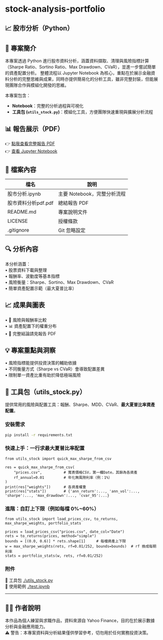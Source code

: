 # stock-analysis-portfolio
## 📈 股市分析（Python）

## 🧾 專案簡介  
本專案透過 Python 進行股市資料分析，涵蓋資料擷取、清理與風險指標計算（Sharpe Ratio、Sortino Ratio、Max Drawdown、CVaR），並進一步嘗試簡單的資產配置分析。
整體流程以 Jupyter Notebook 為核心，重點在於展示金融資料分析的完整思維與成果，同時亦提供簡易化的分析工具，雖非完整封裝，但能展現團隊合作與模組化開發的思維。

本專案包含：

- **Notebook**：完整的分析過程與可視化
- **工具包 (`utils_stock.py`)**：模組化工具，方便團隊快速重現與擴展分析流程

## 📊 報告展示（PDF）  
👉 [點我查看完整報告 PDF](股市資料分析pdf.pdf)  
👉 [查看 Jupyter Notebook](股市分析.ipynb) 


## 📁 檔案內容  

| 檔名                  | 說明                                   |
|-----------------------|--------------------------------------|
| 股市分析.ipynb        | 主要 Notebook，完整分析流程            |
| 股市資料分析pdf.pdf    | 總結報告 PDF                          |
| README.md             | 專案說明文件                          |
| LICENSE               | 授權條款                              |
| .gitignore            | Git 忽略設定                          |

## 🔍 分析內容  
本分析涵蓋：  
•	股票資料下載與整理  
•	報酬率、波動度等基本指標  
•	風險衡量：Sharpe、Sortino、Max Drawdown、CVaR  
•	簡單資產配置示範（最大夏普比率）  

## 📈 成果與圖表  
•	🎯 風險與報酬率比較  
•	📊 資產配置下的權重分布  
•	📄 完整結論請見報告 PDF  

## 💡 專案重點與洞察  
•	風險指標能提供投資決策的輔助依據  
•	不同衡量方式（Sharpe vs CVaR）會導致配置差異  
•	限制單一資產比重有助於降低極端風險  


## 🧰 工具包（utils_stock.py）

提供常用的風險與配置工具：報酬、Sharpe、MDD、CVaR、**最大夏普比率資產配置**。

### 安裝需求
```bash
pip install -r requirements.txt
```
### 快速上手：一行求最大夏普比率配置
```
from utils_stock import quick_max_sharpe_from_csv

res = quick_max_sharpe_from_csv(
    "prices.csv",          # 寬表價格CSV，第一欄Date，其餘為各資產
    rf_annual=0.01         # 年化無風險利率（例：1%）
)
print(res["weights"])      # 各資產權重
print(res["stats"])        # {'ann_return':..., 'ann_vol':..., 'sharpe':..., 'max_drawdown':..., 'cvar_95':...}
```

### 進階：自訂上下限（例如每檔 0%~60%）
```
from utils_stock import load_prices_csv, to_returns, max_sharpe_weights, portfolio_stats

prices = load_prices_csv("prices.csv", date_col="Date")
rets = to_returns(prices, method="simple")
bounds = [(0.0, 0.6)] * rets.shape[1]     # 每檔資產上下限
w = max_sharpe_weights(rets, rf=0.01/252, bounds=bounds)  # rf 換成每期利率
stats = portfolio_stats(w, rets, rf=0.01/252)

```
### 附件
🔧 工具包 [./utils_stock.py](./utils_stock.py)  
🔎 使用範例 [./test.ipynb](./test.ipynb)

________________________________________  
## 🙋‍♂️ 作者說明  
本作品為個人練習與求職作品，資料來源自 Yahoo Finance，目的在於展示數據分析與金融應用能力。  
⚠️ 警告：本專案資料與分析結果僅供學習參考，切勿用於任何實務投資決策。  
